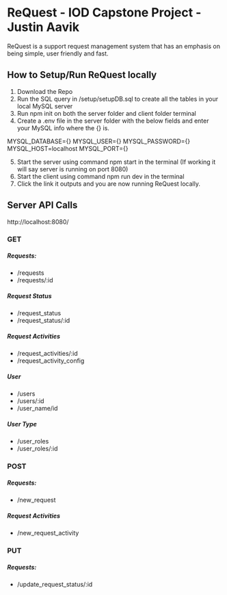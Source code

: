 # ReQuest - IOD Capstone Project - Justin Aavik

ReQuest is a support request management system that has an emphasis on being simple, user friendly and fast.

## How to Setup/Run ReQuest locally

1. Download the Repo
2. Run the SQL query in /setup/setupDB.sql to create all the tables in your local MySQL server
3. Run npm init on both the server folder and client folder terminal
4. Create a .env file in the server folder with the below fields and enter your MySQL info where the {} is.

MYSQL_DATABASE={}
MYSQL_USER={}
MYSQL_PASSWORD={}
MYSQL_HOST=localhost
MYSQL_PORT={}

5. Start the server using command npm start in the terminal (If working it will say server is running on port 8080)
6. Start the client using command npm run dev in the terminal
7. Click the link it outputs and you are now running ReQuest locally.

## Server API Calls

http://localhost:8080/

### GET

##### Requests:

-   /requests
-   /requests/:id

##### Request Status

-   /request_status
-   /request_status/:id

##### Request Activities

-   /request_activities/:id
-   /request_activity_config

##### User

-   /users
-   /users/:id
-   /user_name/id

##### User Type

-   /user_roles
-   /user_roles/:id

### POST

##### Requests:

-   /new_request

##### Request Activities

-   /new_request_activity

### PUT

##### Requests:

-   /update_request_status/:id
